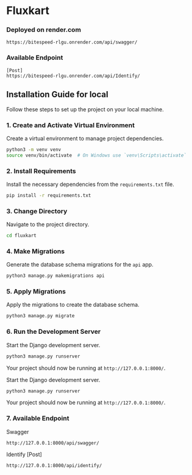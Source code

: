
# Fluxkart

### Deployed on render.com 

```
https://bitespeed-rlgu.onrender.com/api/swagger/
```
### Available Endpoint 

```
[Post] 
https://bitespeed-rlgu.onrender.com/api/Identify/
```

## Installation Guide for local

Follow these steps to set up the project on your local machine.

### 1. Create and Activate Virtual Environment
Create a virtual environment to manage project dependencies.

```bash
python3 -m venv venv
source venv/bin/activate  # On Windows use `venv\Scripts\activate`
```

### 2. Install Requirements
Install the necessary dependencies from the `requirements.txt` file.

```bash
pip install -r requirements.txt
```

### 3. Change Directory
Navigate to the project directory.

```bash
cd fluxkart
```

### 4. Make Migrations
Generate the database schema migrations for the `api` app.

```bash
python3 manage.py makemigrations api
```

### 5. Apply Migrations
Apply the migrations to create the database schema.

```bash
python3 manage.py migrate
```


### 6. Run the Development Server
Start the Django development server.

```bash
python3 manage.py runserver
```

Your project should now be running at `http://127.0.0.1:8000/`.

Start the Django development server.

```bash
python3 manage.py runserver
```

Your project should now be running at `http://127.0.0.1:8000/`.

### 7. Available Endpoint

Swagger

```
http://127.0.0.1:8000/api/swagger/
```

Identify [Post]

```
http://127.0.0.1:8000/api/identify/
```
